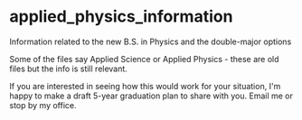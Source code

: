 # applied_physics_information
Information related to the new B.S. in Physics and the double-major options

Some of the files say Applied Science or Applied Physics - these are old files but the info is still relevant. 

If you are interested in seeing how this would work for your situation, I'm happy to make a draft 5-year graduation plan to share with you.  Email me or stop by my office.
